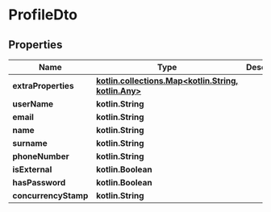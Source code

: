 
# ProfileDto

## Properties
Name | Type | Description | Notes
------------ | ------------- | ------------- | -------------
**extraProperties** | [**kotlin.collections.Map&lt;kotlin.String, kotlin.Any&gt;**](kotlin.Any.md) |  |  [optional] [readonly]
**userName** | **kotlin.String** |  |  [optional]
**email** | **kotlin.String** |  |  [optional]
**name** | **kotlin.String** |  |  [optional]
**surname** | **kotlin.String** |  |  [optional]
**phoneNumber** | **kotlin.String** |  |  [optional]
**isExternal** | **kotlin.Boolean** |  |  [optional]
**hasPassword** | **kotlin.Boolean** |  |  [optional]
**concurrencyStamp** | **kotlin.String** |  |  [optional]



